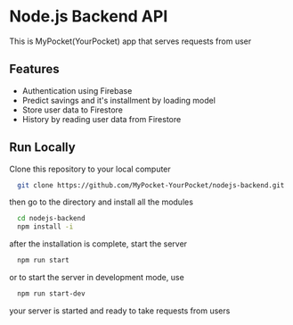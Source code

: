 # Node.js Backend API

This is MyPocket(YourPocket) app that serves requests from user

## Features

- Authentication using Firebase
- Predict savings and it's installment by loading model
- Store user data to Firestore
- History by reading user data from Firestore

## Run Locally

Clone this repository to your local computer

```bash
  git clone https://github.com/MyPocket-YourPocket/nodejs-backend.git
```

then go to the directory and install all the modules
```bash
  cd nodejs-backend
  npm install -i
```
after the installation is complete, start the server
```bash
  npm run start
```
or to start the server in development mode, use
```bash
  npm run start-dev
```

your server is started and ready to take requests from users

